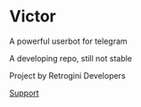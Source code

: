 # Victor

A powerful userbot for telegram

A developing repo, still not stable


Project by Retrogini Developers 

[Support](https://t.me/RetroginiBots)

